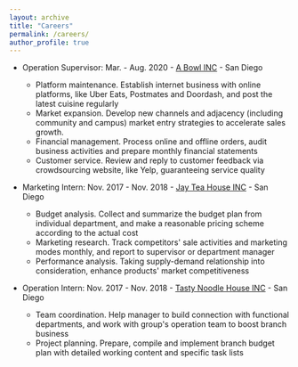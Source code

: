 ```yaml
---
layout: archive
title: "Careers"
permalink: /careers/
author_profile: true
---
```


* Operation Supervisor: Mar. - Aug. 2020 - [A Bowl INC](https://www.yelp.com/biz/a-bowl-san-diego) - San Diego
  * Platform maintenance. Establish internet business with online platforms, like Uber Eats, Postmates and Doordash, and post the latest cuisine regularly
  * Market expansion. Develop new channels and adjacency (including community and campus) market entry strategies to accelerate sales growth. 
  * Financial management. Process online and offline orders, audit business activities and prepare monthly financial statements
  * Customer service. Review and reply to customer feedback via crowdsourcing website, like Yelp, guaranteeing service quality
* Marketing Intern: Nov. 2017 - Nov. 2018  - [Jay Tea House INC](https://www.yelp.com/biz/infini-tea-san-diego-2) - San Diego
  * Budget analysis. Collect and summarize the budget plan from individual department, and make a reasonable pricing scheme according to the actual cost
  * Marketing research. Track competitors' sale activities and marketing modes monthly, and report to supervisor or department manager
  * Performance analysis. Taking supply-demand relationship into consideration, enhance products' market competitiveness
  
* Operation Intern: Nov. 2017 - Nov. 2018 - [Tasty Noodle House INC](http://www.tastynoodlehousesandiego.com/) - San Diego
  * Team coordination. Help manager to build connection with functional departments, and work with group's operation team to boost branch business
  * Project planning. Prepare, compile and implement branch budget plan with detailed working content and specific task lists
